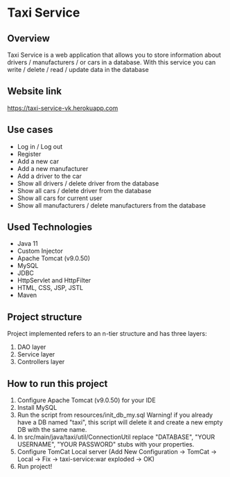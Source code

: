 # Taxi Service

<a name="Overview"></a>
## Overview
Taxi Service is a web application that allows you to store information about 
drivers / manufacturers / or cars in a database. With this service you can 
write / delete / read / update data in the database

## Website link
https://taxi-service-vk.herokuapp.com

<a name="Use-cases"></a>
## Use cases

* Log in / Log out
* Register
* Add a new car
* Add a new manufacturer
* Add a driver to the car
* Show all drivers / delete driver from the database
* Show all cars / delete driver from the database
* Show all cars for current user
* Show all manufacturers / delete manufacturers from the database

<a name="Used-Technologies"></a>
## Used Technologies

* Java 11
* Custom Injector
* Apache Tomcat (v9.0.50)
* MySQL
* JDBC
* HttpServlet and HttpFilter
* HTML, CSS, JSP, JSTL
* Maven

<a name="Project-structure"></a>
## Project structure
Project implemented refers to an n-tier structure and has three layers:

1. DAO layer
1. Service layer
1. Controllers layer

<a name="Application-startup"></a>
## How to run this project

1. Configure Apache Tomcat (v9.0.50) for your IDE
2. Install MySQL
3. Run the script from resources/init_db_my.sql Warning! if you already have a DB named "taxi", this script will delete it and create a new empty DB with the same name.
4. In src/main/java/taxi/util/ConnectionUtil replace "DATABASE", "YOUR USERNAME", "YOUR PASSWORD" stubs with your properties.
5. Configure TomCat Local server (Add New Configuration -> TomCat -> Local -> Fix -> taxi-service:war exploded -> OK)
6. Run project!

